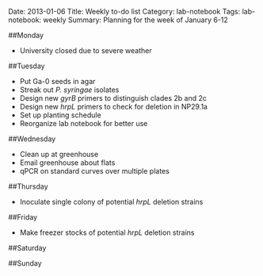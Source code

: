 Date: 2013-01-06
Title: Weekly to-do list
Category: lab-notebook
Tags: lab-notebook: weekly
Summary: Planning for the week of January 6-12

##Monday
* University closed due to severe weather

##Tuesday
* Put Ga-0 seeds in agar
* Streak out _P. syringae_ isolates
* Design new _gyrB_ primers to distinguish clades 2b and 2c
* Design new _hrpL_ primers to check for deletion in NP29.1a
* Set up planting schedule
* Reorganize lab notebook for better use

##Wednesday
* Clean up at greenhouse
* Email greenhouse about flats 
* qPCR on standard curves over multiple plates

##Thursday
* Inoculate single colony of potential _hrpL_ deletion strains

##Friday
* Make freezer stocks of potential _hrpL_ deletion strains

##Saturday

##Sunday
